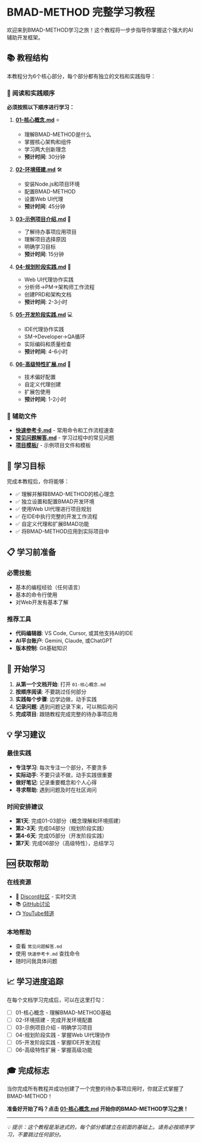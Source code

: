 # BMAD-METHOD 完整学习教程

欢迎来到BMAD-METHOD学习之旅！这个教程将一步步指导你掌握这个强大的AI辅助开发框架。

## 📚 教程结构

本教程分为6个核心部分，每个部分都有独立的文档和实践指导：

### 📖 阅读和实践顺序

**必须按照以下顺序进行学习：**

1. **[01-核心概念.md](01-核心概念.md)** ⭐
   - 理解BMAD-METHOD是什么
   - 掌握核心架构和组件
   - 学习两大创新理念
   - **预计时间**: 30分钟

2. **[02-环境搭建.md](02-环境搭建.md)** 🛠️
   - 安装Node.js和项目环境
   - 配置BMAD-METHOD
   - 设置Web UI代理
   - **预计时间**: 45分钟

3. **[03-示例项目介绍.md](03-示例项目介绍.md)** 🎯
   - 了解待办事项应用项目
   - 理解项目选择原因
   - 明确学习目标
   - **预计时间**: 15分钟

4. **[04-规划阶段实践.md](04-规划阶段实践.md)** 🧠
   - Web UI代理协作实践
   - 分析师→PM→架构师工作流程
   - 创建PRD和架构文档
   - **预计时间**: 2-3小时

5. **[05-开发阶段实践.md](05-开发阶段实践.md)** 💻
   - IDE代理协作实践
   - SM→Developer→QA循环
   - 实际编码和质量检查
   - **预计时间**: 4-6小时

6. **[06-高级特性扩展.md](06-高级特性扩展.md)** 🚀
   - 技术偏好配置
   - 自定义代理创建
   - 扩展包使用
   - **预计时间**: 1-2小时

### 📁 辅助文件

- **[快速参考卡.md](快速参考卡.md)** - 常用命令和工作流程速查
- **[常见问题解答.md](常见问题解答.md)** - 学习过程中的常见问题
- **[项目模板/](项目模板/)** - 示例项目文件和模板

## 🎯 学习目标

完成本教程后，你将能够：

- ✅ 理解并解释BMAD-METHOD的核心理念
- ✅ 独立设置和配置BMAD开发环境
- ✅ 使用Web UI代理进行项目规划
- ✅ 在IDE中执行完整的开发工作流程
- ✅ 自定义代理和扩展BMAD功能
- ✅ 将BMAD-METHOD应用到实际项目中

## 📋 学习前准备

### 必需技能
- 基本的编程经验（任何语言）
- 基本的命令行使用
- 对Web开发有基本了解

### 推荐工具
- **代码编辑器**: VS Code, Cursor, 或其他支持AI的IDE
- **AI平台账户**: Gemini, Claude, 或ChatGPT
- **版本控制**: Git基础知识

## 🚀 开始学习

1. **从第一个文档开始**: 打开 `01-核心概念.md`
2. **按顺序阅读**: 不要跳过任何部分
3. **实践每个步骤**: 边学边做，动手实践
4. **记录问题**: 遇到问题记录下来，可以稍后询问
5. **完成项目**: 跟随教程完成完整的待办事项应用

## 💡 学习建议

### 最佳实践
- **专注学习**: 每次专注一个部分，不要贪多
- **实际动手**: 不要只读不做，动手实践很重要
- **做好笔记**: 记录重要概念和个人心得
- **寻求帮助**: 遇到问题及时在社区询问

### 时间安排建议
- **第1天**: 完成01-03部分（概念理解和环境搭建）
- **第2-3天**: 完成04部分（规划阶段实践）
- **第4-6天**: 完成05部分（开发阶段实践）
- **第7天**: 完成06部分（高级特性），总结学习

## 🆘 获取帮助

### 在线资源
- 💬 [Discord社区](https://discord.gg/gk8jAdXWmj) - 实时交流
- 📚 [GitHub讨论](https://github.com/bmadcode/bmad-method/discussions)
- 📺 [YouTube频道](https://www.youtube.com/@BMadCode)

### 本地帮助
- 查看 `常见问题解答.md`
- 使用 `快速参考卡.md` 查找命令
- 随时问我具体问题

## 📈 学习进度追踪

在每个文档学习完成后，可以在这里打勾：

- [ ] 01-核心概念 - 理解BMAD-METHOD基础
- [ ] 02-环境搭建 - 完成开发环境配置
- [ ] 03-示例项目介绍 - 明确学习项目
- [ ] 04-规划阶段实践 - 掌握Web UI代理协作
- [ ] 05-开发阶段实践 - 掌握IDE开发流程
- [ ] 06-高级特性扩展 - 掌握高级功能

## 🎓 完成标志

当你完成所有教程并成功创建了一个完整的待办事项应用时，你就正式掌握了BMAD-METHOD！

**准备好开始了吗？点击 [01-核心概念.md](01-核心概念.md) 开始你的BMAD-METHOD学习之旅！**

---

*💡 提示：这个教程是渐进式的，每个部分都建立在前面的基础上。请务必按顺序学习，不要跳过任何部分。*